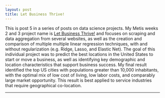 ```yaml
---
layout: post
title: Let Business Thrive!
---
```


This is post 5 in a series of posts on data science projects. My Metis weeks 2 and 3 project name is [Let Business Thrive!](https://github.com/Codr99/Portfolio/blob/master/Project_Luther/LetBusinessThrive.pdf) and focuses on scraping and data aggregation from several websites, as well as the creation and comparison of multiple multiple linear regression techniques, with and without regularization (e.g. Ridge, Lasso, and Elastic Net). The goal of this individual project was to predict the best locations in the United States to start or move a business, as well as identifying key demographic and location characteristics that support business success.  My final result identified the top US cities with populations greater than 10,000 inhabitants, with the optimal mix of low cost of living, low labor costs, and comparably large market opportunity.  This result is best applied to service industries that require geographical co-location.

<hr>
